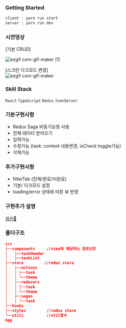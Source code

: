 ### Getting Started
```js
client : yarn run start  
server : yarn run dev
```

### 시연영상
 [기본 CRUD]
 
![ezgif com-gif-maker (1)](https://user-images.githubusercontent.com/65053955/131714934-07c94c9e-56f5-4aca-abd4-47345543a061.gif)  

[스크린 다크모드 변경]  
![ezgif com-gif-maker](https://user-images.githubusercontent.com/65053955/131715112-111e9ef4-e796-4346-92a4-af46f9192606.gif)


### Skill Stack
`React` `TypeScript` `Redux` `JsonServer`  

### 기본구현사항
- Redux Saga 비동기요청 사용
- 전체 데이터 받아오기
- 입력가능
- 수정가능 (task: content 내용변경, isCheck toggle기능)
- 삭제가능

### 추가구현사항
- filterTab (전체/완료/미완료)
- 기본/ 다크모드 설정
- loading/error 상태에 따른 뷰 반영

### 구현추가 설명
[위키📑](https://github.com/skawnkk/paywork_taskManage/wiki/%EA%B5%AC%ED%98%84%EC%B6%94%EA%B0%80%EC%84%A4%EB%AA%85)  

### 폴더구조

```json
src
├──components     //view에 해당하는 컴포넌트 
│   ├──taskHeader 
│   ├──taskList
├──store         //redux store
│   ├──actions
│   │ ├──task
│   │ └──theme
│   ├──reducers
│   │ ├──task
│   │ └──theme
│   ├──sagas
│   │ └──task
├──hooks
├──styles         //redux store
└──utils          //util함수
App
```

